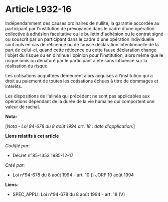 # Article L932-16

Indépendamment des causes ordinaires de nullité, la garantie accordée au participant par l'institution de prévoyance dans le
cadre d'une opération collective à adhésion facultative ou le bulletin d'adhésion ou le contrat signé ou souscrit par un
participant dans le cadre d'une opération individuelle sont nuls en cas de réticence ou de fausse déclaration intentionnelle
de la part de celui-ci, quand cette réticence ou cette fause déclaration change l'objet du risque ou en diminue l'opinion
pour l'institution, alors même que le risque omis ou dénaturé par le participant a été sans influence sur la réalisation du
risque.

Les cotisations acquittées demeurent alors acquises à l'institution qui a droit au paiement de toutes les cotisations échues
à titre de dommages et intérêts.

Les dispositions de l'alinéa qui précèdent ne sont pas applicables aux opérations dépendant de la durée de la vie humaine qui
comportent une valeur de rachat.

**Nota:**

[*Nota - Loi 94-678 du 8 août 1994 art. 18 : date d'application.*]

**Liens relatifs à cet article**

_Codifié par_:

  - Décret n°85-1353 1985-12-17

_Créé par_:

  - Loi n°94-678 du 8 août 1994 - art. 10 () JORF 10 août 1994

**Liens**:

  - SPEC_APPLI: Loi n°94-678 du 8 août 1994 - art. 18 (V)
